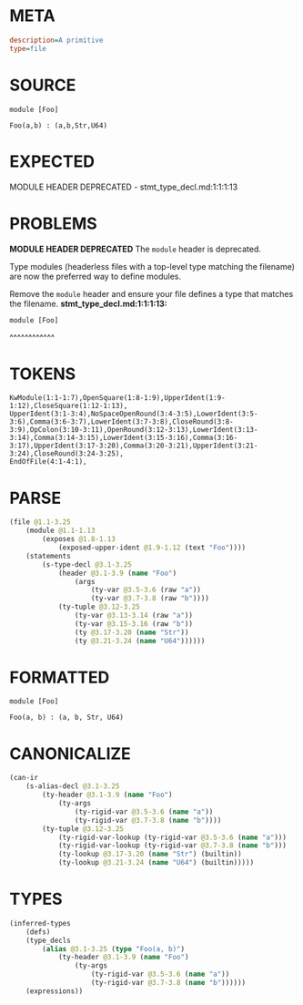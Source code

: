 # META
~~~ini
description=A primitive
type=file
~~~
# SOURCE
~~~roc
module [Foo]

Foo(a,b) : (a,b,Str,U64)
~~~
# EXPECTED
MODULE HEADER DEPRECATED - stmt_type_decl.md:1:1:1:13
# PROBLEMS
**MODULE HEADER DEPRECATED**
The `module` header is deprecated.

Type modules (headerless files with a top-level type matching the filename) are now the preferred way to define modules.

Remove the `module` header and ensure your file defines a type that matches the filename.
**stmt_type_decl.md:1:1:1:13:**
```roc
module [Foo]
```
^^^^^^^^^^^^


# TOKENS
~~~zig
KwModule(1:1-1:7),OpenSquare(1:8-1:9),UpperIdent(1:9-1:12),CloseSquare(1:12-1:13),
UpperIdent(3:1-3:4),NoSpaceOpenRound(3:4-3:5),LowerIdent(3:5-3:6),Comma(3:6-3:7),LowerIdent(3:7-3:8),CloseRound(3:8-3:9),OpColon(3:10-3:11),OpenRound(3:12-3:13),LowerIdent(3:13-3:14),Comma(3:14-3:15),LowerIdent(3:15-3:16),Comma(3:16-3:17),UpperIdent(3:17-3:20),Comma(3:20-3:21),UpperIdent(3:21-3:24),CloseRound(3:24-3:25),
EndOfFile(4:1-4:1),
~~~
# PARSE
~~~clojure
(file @1.1-3.25
	(module @1.1-1.13
		(exposes @1.8-1.13
			(exposed-upper-ident @1.9-1.12 (text "Foo"))))
	(statements
		(s-type-decl @3.1-3.25
			(header @3.1-3.9 (name "Foo")
				(args
					(ty-var @3.5-3.6 (raw "a"))
					(ty-var @3.7-3.8 (raw "b"))))
			(ty-tuple @3.12-3.25
				(ty-var @3.13-3.14 (raw "a"))
				(ty-var @3.15-3.16 (raw "b"))
				(ty @3.17-3.20 (name "Str"))
				(ty @3.21-3.24 (name "U64"))))))
~~~
# FORMATTED
~~~roc
module [Foo]

Foo(a, b) : (a, b, Str, U64)
~~~
# CANONICALIZE
~~~clojure
(can-ir
	(s-alias-decl @3.1-3.25
		(ty-header @3.1-3.9 (name "Foo")
			(ty-args
				(ty-rigid-var @3.5-3.6 (name "a"))
				(ty-rigid-var @3.7-3.8 (name "b"))))
		(ty-tuple @3.12-3.25
			(ty-rigid-var-lookup (ty-rigid-var @3.5-3.6 (name "a")))
			(ty-rigid-var-lookup (ty-rigid-var @3.7-3.8 (name "b")))
			(ty-lookup @3.17-3.20 (name "Str") (builtin))
			(ty-lookup @3.21-3.24 (name "U64") (builtin)))))
~~~
# TYPES
~~~clojure
(inferred-types
	(defs)
	(type_decls
		(alias @3.1-3.25 (type "Foo(a, b)")
			(ty-header @3.1-3.9 (name "Foo")
				(ty-args
					(ty-rigid-var @3.5-3.6 (name "a"))
					(ty-rigid-var @3.7-3.8 (name "b"))))))
	(expressions))
~~~
